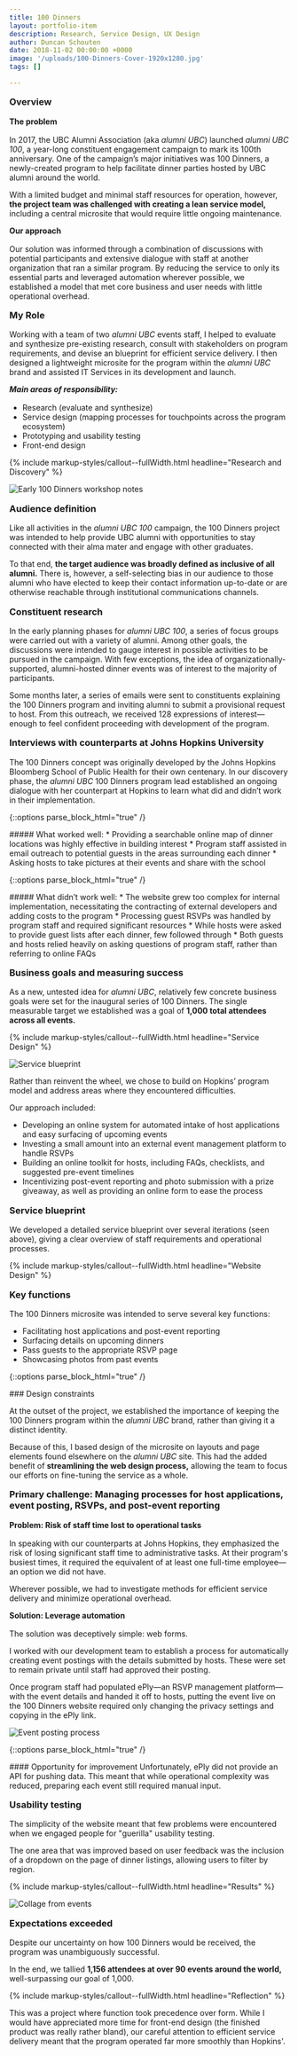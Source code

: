 ```yaml
---
title: 100 Dinners
layout: portfolio-item
description: Research, Service Design, UX Design
author: Duncan Schouten
date: 2018-11-02 00:00:00 +0000
image: '/uploads/100-Dinners-Cover-1920x1280.jpg'
tags: []

---
```

<style type="text/css">
  h3:not(:first-child) {
   margin-top: 1em;  
  }

  h4, h5 {
    margin-top: 0.5em;
    margin-bottom: 1rem !important;
  }
</style>

### Overview

#### The problem
In 2017, the UBC Alumni Association (aka *alumni UBC*) launched *alumni UBC 100*, a year-long constituent engagement campaign to mark its 100th anniversary. One of the campaign’s major initiatives was 100 Dinners, a newly-created program to help facilitate dinner parties hosted by UBC alumni around the world.

With a limited budget and minimal staff resources for operation, however, **the project team was challenged with creating a lean service model,** including a central microsite that would require little ongoing maintenance.

#### Our approach

Our solution was informed through a combination of discussions with potential participants and extensive dialogue with staff at another organization that ran a similar program. By reducing the service to only its essential parts and leveraged automation wherever possible, we established a model that met core business and user needs with little operational overhead.

### My Role
Working with a team of two *alumni UBC* events staff, I helped to evaluate and synthesize pre-existing research, consult with stakeholders on program requirements, and devise an blueprint for efficient service delivery. I then designed a lightweight microsite for the program within the *alumni UBC* brand and assisted IT Services in its development and launch.

##### Main areas of responsibility:
* Research (evaluate and synthesize)
* Service design (mapping processes for touchpoints across the program ecosystem)
* Prototyping and usability testing
* Front-end design

{% include markup-styles/callout--fullWidth.html headline="Research and Discovery" %}

![Early 100 Dinners workshop notes](/uploads/100-Dinners-service-sketch-1920x1080.jpg#full)

### Audience definition
Like all activities in the *alumni UBC 100* campaign, the 100 Dinners project was intended to help provide UBC alumni with opportunities to stay connected with their alma mater and engage with other graduates.

To that end, **the target audience was broadly defined as inclusive of all alumni.** There is, however, a self-selecting bias in our audience to those alumni who have elected to keep their contact information up-to-date or are otherwise reachable through institutional communications channels.


### Constituent research
In the early planning phases for *alumni UBC 100*, a series of focus groups were carried out with a variety of alumni. Among other goals, the discussions were intended to gauge interest in possible activities to be pursued in the campaign. With few exceptions, the idea of organizationally-supported, alumni-hosted dinner events was of interest to the majority of participants.

Some months later, a series of emails were sent to constituents explaining the 100 Dinners program and inviting alumni to submit a provisional request to host. From this outreach, we received 128 expressions of interest—enough to feel confident proceeding with development of the program.

### Interviews with counterparts at Johns Hopkins University
The 100 Dinners concept was originally developed by the Johns Hopkins Bloomberg School of Public Health for their own centenary. In our discovery phase, the *alumni UBC* 100 Dinners program lead established an ongoing dialogue with her counterpart at Hopkins to learn what did and didn’t work in their implementation.

{::options parse_block_html="true" /}
<div class="callout left-highlight green bottom-margin top-margin">
##### What worked well:
* Providing a searchable online map of dinner locations was highly effective in building interest
* Program staff assisted in email outreach to potential guests in the areas surrounding each dinner
* Asking hosts to take pictures at their events and share with the school
</div>

{::options parse_block_html="true" /}
<div class="callout left-highlight red bottom-margin top-margin">
##### What didn’t work well:
* The website grew too complex for internal implementation, necessitating the contracting of external developers and adding costs to the program
* Processing guest RSVPs was handled by program staff and required significant resources
* While hosts were asked to provide guest lists after each dinner, few followed through
* Both guests and hosts relied heavily on asking questions of program staff, rather than referring to online FAQs
</div>

### Business goals and measuring success
As a new, untested idea for *alumni UBC*, relatively few concrete business goals were set for the inaugural series of 100 Dinners. The single measurable target we established was a goal of **1,000 total attendees across all events.**


{% include markup-styles/callout--fullWidth.html headline="Service Design" %}

![Service blueprint](/uploads/100-Dinners-Service-Blueprint.png#full)

Rather than reinvent the wheel, we chose to build on Hopkins’ program model and address areas where they encountered difficulties.

Our approach included:
* Developing an online system for automated intake of host applications and easy surfacing of upcoming events
* Investing a small amount into an external event management platform to handle RSVPs
* Building an online toolkit for hosts, including FAQs, checklists, and suggested pre-event timelines
* Incentivizing post-event reporting and photo submission with a prize giveaway, as well as providing an online form to ease the process

### Service blueprint
We developed a detailed service blueprint over several iterations (seen above), giving a clear overview of staff requirements and operational processes.




{% include markup-styles/callout--fullWidth.html headline="Website Design" %}

### Key functions

The 100 Dinners microsite was intended to serve several key functions:
* Facilitating host applications and post-event reporting
* Surfacing details on upcoming dinners
* Pass guests to the appropriate RSVP page
* Showcasing photos from past events

{::options parse_block_html="true" /}
<div class="callout left-highlight red bottom-margin top-margin">
### Design constraints

At the outset of the project, we established the importance of keeping the 100 Dinners program within the *alumni UBC* brand, rather than giving it a distinct identity.

Because of this, I based design of the microsite on layouts and page elements found elsewhere on the *alumni UBC* site. This had the added benefit of **streamlining the web design process,** allowing the team to focus our efforts on fine-tuning the service as a whole.
</div>



### Primary challenge: Managing processes for host applications, event posting, RSVPs, and post-event reporting

#### Problem: Risk of staff time lost to operational tasks

In speaking with our counterparts at Johns Hopkins, they emphasized the risk of losing significant staff time to administrative tasks. At their program's busiest times, it required the equivalent of at least one full-time employee&mdash;an option we did not have.

Wherever possible, we had to investigate methods for efficient service delivery and minimize operational overhead.

#### Solution: Leverage automation
The solution was deceptively simple: web forms.

I worked with our development team to establish a process for automatically creating event postings with the details submitted by hosts. These were set to remain private until staff had approved their posting.

Once program staff had populated ePly&mdash;an RSVP management platform&mdash;with the event details and handed it off to hosts, putting the event live on the 100 Dinners website required only changing the privacy settings and copying in the ePly link.  

![Event posting process](/uploads/100-Dinners-Event-Posting-Process.jpg)

{::options parse_block_html="true" /}
<div class="callout left-highlight red bottom-margin top-margin">
#### Opportunity for improvement
Unfortunately, ePly did not provide an API for pushing data. This meant that while operational complexity was reduced, preparing each event still required manual input.
</div>

### Usability testing

The simplicity of the website meant that few problems were encountered when we engaged people for "guerilla" usability testing.

The one area that was improved based on user feedback was the inclusion of a dropdown on the page of dinner listings, allowing users to filter by region.

<!-- * Need for a country/region filter -->


{% include markup-styles/callout--fullWidth.html headline="Results" %}


![Collage from events](/uploads/100-Dinners-collage-min.jpg#full)

### Expectations exceeded

Despite our uncertainty on how 100 Dinners would be received, the program was unambiguously successful.

In the end, we tallied **1,156 attendees at over 90 events around the world,** well-surpassing our goal of 1,000.


{% include markup-styles/callout--fullWidth.html headline="Reflection" %}

This was a project where function took precedence over form. While I would have appreciated more time for front-end design (the finished product was really rather bland), our careful attention to efficient service delivery meant that the program operated far more smoothly than Hopkins'.

